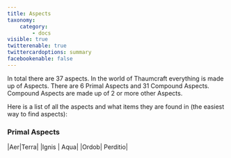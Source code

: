 ```yaml
---
title: Aspects
taxonomy:
    category:
        - docs
visible: true
twitterenable: true
twittercardoptions: summary
facebookenable: false
---
```


In total there are 37 aspects. In the world of Thaumcraft everything is made up of Aspects. There are 6 Primal Aspects and 31 Compound Aspects. Compound Aspects are made up of 2 or more other Aspects.

Here is a list of all the aspects and what items they are found in (the easiest way to find aspects):

### Primal Aspects

|Aer|Terra|
|Ignis | Aqua|
|Ordob| Perditio|

